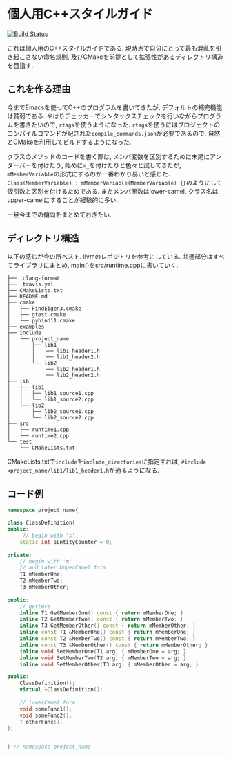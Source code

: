 # 個人用C++スタイルガイド

[![Build Status](https://travis-ci.org/soblin/CppStyle.svg?branch=master)](https://travis-ci.org/soblin/CppStyle)

これは個人用のC++スタイルガイドである. 現時点で自分にとって最も混乱を引き起こさない命名規則, 及びCMakeを前提として拡張性があるディレクトリ構造を目指す.

## これを作る理由

今までEmacsを使ってC++のプログラムを書いてきたが, デフォルトの補完機能は貧弱である. やはりチェッカーでシンタックスチェックを行いながらプログラムを書きたいので, `rtags`を使うようになった. `rtags`を使うにはプロジェクトのコンパイルコマンドが記された`compile_commands.json`が必要であるので, 自然とCMakeを利用してビルドするようになった.

クラスのメソッドのコードを書く際は, メンバ変数を区別するために末尾にアンダーバーを付けたり, 始めに`m_`を付けたりと色々と試してきたが, `mMemberVariable`の形式にするのが一番わかり易いと感じた. `Class(MemberVariable) : mMemberVariable(MemberVariable) {}`のようにして仮引数と区別を付けるためである. またメンバ関数はlower-camel, クラス名はupper-camelにすることが経験的に多い. 

一旦今までの傾向をまとめておきたい.

## ディレクトリ構造

以下の感じが今の所ベスト. llvmのレポジトリを参考にしている. 共通部分はすべてライブラリにまとめ, main()をsrc/runtime.cppに書いていく.

```
├── .clang-format
├── .travis.yml
├── CMakeLists.txt
├── README.md
├── cmake
│   ├── FindEigen3.cmake
│   ├── gtest.cmake
│   └── pybind11.cmake
├── examples
├── include
│   └── project_name
│       ├── lib1
│       │   ├── lib1_header1.h
│       │   └── lib1_header2.h
│       └── lib2
│           ├── lib2_header1.h
│           └── lib2_header2.h
├── lib
│   ├── lib1
│   │   ├── lib1_source1.cpp
│   │   └── lib1_source2.cpp
│   └── lib2
│       ├── lib2_source1.cpp
│       └── lib2_source2.cpp
├── src
│   ├── runtime1.cpp
│   └── runtime2.cpp
└── test
    └── CMakeLists.txt

```

CMakeLists.txtで`include`を`include_directories`に指定すれば, `#include <project_name/lib1/lib1_header1.h`が通るようになる.

## コード例

```cpp
namespace project_name{

class ClassDefinition{
public:
     // begin with 's'
    static int sEntityCounter = 0;
    
private:
    // begin with 'm'
    // and later UpperCamel form
    T1 mMemberOne;
    T2 mMemberTwo;
    T3 mMemberOther;
    
public:
    // getters
    inline T1 GetMemberOne() const { return mMemberOne; }
    inline T2 GetMemberTwo() const { return mMemberTwo; }
    inline T3 GetMemberOther() const { return mMemberOther; }
    inline const T1 &MemberOne() const { return mMemberOne; }
    inline const T2 &MemberTwo() const { return mMemberTwo; }
    inline const T3 &MemberOther() const { return mMemberOther; }
    inline void SetMemberOne(T1 arg) { mMemberOne = arg; }
    inline void SetMemberTwo(T2 arg) { mMemberTwo = arg; }
    inline void SetMemberOther(T3 arg) { mMemberOther = arg; }

public:
    ClassDefinition();
    virtual ~ClassDefinition();
    
    // lowerCamel form
    void someFunc1();
    void someFunc2();
    T otherFunc();
};


} // namespace project_name
```
